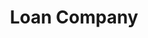 ---
title: Loan Company
slug: loan-company
updated-on: '2024-05-30T13:44:31.749Z'
created-on: '2024-05-30T13:41:46.671Z'
published-on: '2024-05-30T13:54:32.469Z'
f_city-state-2:
- cms/city/dekalb-il.md
- cms/city/springfield-il.md
- cms/city/peoria-il.md
- cms/city/decatur-il.md
f_locations:
- cms/payday-loan/loan-company-20420.md
- cms/payday-loan/loan-company-20421.md
- cms/payday-loan/loan-company-20422.md
- cms/payday-loan/loan-company-20423.md
- cms/payday-loan/loan-company-20424.md
- cms/payday-loan/loan-company-20425.md
f_states:
- cms/state/illinois.md
layout: '[company].html'
tags: company
---
